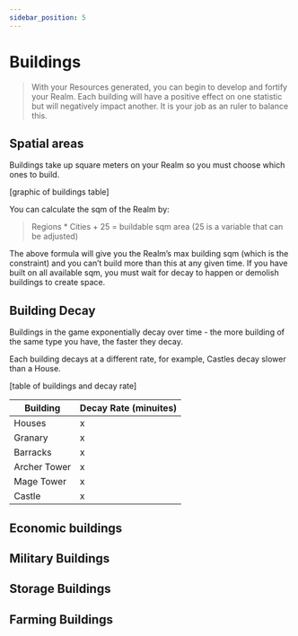 ```yaml
---
sidebar_position: 5
---
```


# Buildings

> With your Resources generated, you can begin to develop and fortify your Realm. Each building will have a positive effect on one statistic but will negatively impact another. It is your job as an ruler to balance this.

## Spatial areas

Buildings take up square meters on your Realm so you must choose which ones to build.

[graphic of buildings table]

You can calculate the sqm of the Realm by:

> Regions * Cities + 25 = buildable sqm area (25 is a variable that can be adjusted)

The above formula will give you the Realm’s max building sqm (which is the constraint) and you can’t build more than this at any given time. If you have built on all available sqm, you must wait for decay to happen or demolish buildings to create space. 

## Building Decay

Buildings in the game exponentially decay over time - the more building of the same type you have, the faster they decay.

Each building decays at a different rate, for example, Castles decay slower than a House. 

[table of buildings and decay rate]

| Building | Decay Rate (minuites) |
| ----------- | ----------- |
| Houses | x |
| Granary | x |
| Barracks | x |
| Archer Tower | x |
| Mage Tower | x |
| Castle | x |

## Economic buildings

## Military Buildings

## Storage Buildings

## Farming Buildings